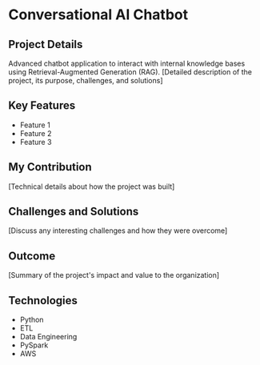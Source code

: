 # Conversational AI Chatbot

## Project Details
Advanced chatbot application to interact with internal knowledge bases using Retrieval-Augmented Generation (RAG).
[Detailed description of the project, its purpose, challenges, and solutions]

## Key Features
- Feature 1
- Feature 2
- Feature 3

## My Contribution
[Technical details about how the project was built]

## Challenges and Solutions
[Discuss any interesting challenges and how they were overcome]

## Outcome
[Summary of the project's impact and value to the organization]

## Technologies
- Python
- ETL
- Data Engineering
- PySpark
- AWS